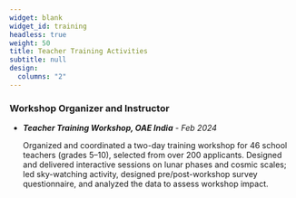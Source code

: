 ```yaml
---
widget: blank
widget_id: training
headless: true
weight: 50
title: Teacher Training Activities
subtitle: null
design:
  columns: "2"
---
```

### **Workshop Organizer and Instructor**

* ***Teacher Training Workshop, OAE India***  - *Feb 2024*

  Organized and coordinated a two-day training workshop for 46 school teachers (grades 5–10), selected
from over 200 applicants. Designed and delivered interactive sessions on lunar phases and cosmic
scales; led sky-watching activity, designed pre/post-workshop survey questionnaire, and analyzed the
data to assess workshop impact.
